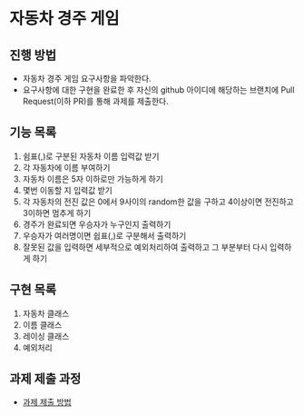 # 자동차 경주 게임

## 진행 방법
* 자동차 경주 게임 요구사항을 파악한다.
* 요구사항에 대한 구현을 완료한 후 자신의 github 아이디에 해당하는 브랜치에 Pull Request(이하 PR)를 통해 과제를 제출한다.

## 기능 목록
1. 쉼표(,)로 구분된 자동차 이름 입력값 받기 
2. 각 자동차에 이름 부여하기
3. 자동차 이름은 5자 이하로만 가능하게 하기
4. 몇번 이동할 지 입력값 받기
5. 각 자동차의 전진 값은 0에서 9사이의 random한 값을 구하고 4이상이면 전진하고 3이하면 멈추게 하기
6. 경주가 완료되면 우승자가 누구인지 출력하기
7. 우승자가 여러명이면 쉽표(,)로 구분해서 출력하기
8. 잘못된 값을 입력하면 세부적으로 예외처리하여 출력하고 그 부분부터 다시 입력하게 하기

## 구현 목록
1. 자동차 클래스
2. 이름 클래스
3. 레이싱 클래스
4. 예외처리

## 과제 제출 과정
* [과제 제출 방법](https://github.com/next-step/nextstep-docs/tree/master/precourse)
